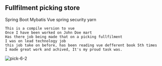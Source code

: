## Fullfilment picking store
 Spring Boot Mybatis Vue spring security yarn
```
This is a compile version to vue
Once I have been worked on John Doe mart
Has there job being made that on a picking fullfilment
I was on lead technology job
this job take on before, has been reading vue defferent book 5th times
I made great work and achived, It's my proud task was.

```
![pick-6-2](https://user-images.githubusercontent.com/82093656/120873733-48386880-c5de-11eb-8e16-facb626b1fd3.gif)